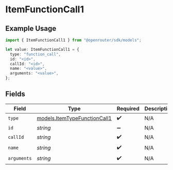 # ItemFunctionCall1

## Example Usage

```typescript
import { ItemFunctionCall1 } from "@openrouter/sdk/models";

let value: ItemFunctionCall1 = {
  type: "function_call",
  id: "<id>",
  callId: "<id>",
  name: "<value>",
  arguments: "<value>",
};
```

## Fields

| Field                                                              | Type                                                               | Required                                                           | Description                                                        |
| ------------------------------------------------------------------ | ------------------------------------------------------------------ | ------------------------------------------------------------------ | ------------------------------------------------------------------ |
| `type`                                                             | [models.ItemTypeFunctionCall1](../models/itemtypefunctioncall1.md) | :heavy_check_mark:                                                 | N/A                                                                |
| `id`                                                               | *string*                                                           | :heavy_minus_sign:                                                 | N/A                                                                |
| `callId`                                                           | *string*                                                           | :heavy_check_mark:                                                 | N/A                                                                |
| `name`                                                             | *string*                                                           | :heavy_check_mark:                                                 | N/A                                                                |
| `arguments`                                                        | *string*                                                           | :heavy_check_mark:                                                 | N/A                                                                |